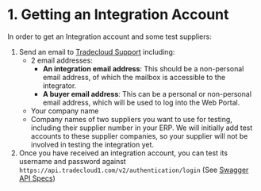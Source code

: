 # 1. Getting an Integration Account

In order to get an Integration account and some test suppliers:

1. Send an email to [Tradecloud Support](../support.md) including:
   * 2 email addresses:
     * **An integration email address**: This should be a non-personal email address, of which the mailbox is accessible to the integrator.
     * **A buyer email address**: This can be a personal or non-personal email address, which will be used to log into the Web Portal.
   * Your company name
   * Company names of two suppliers you want to use for testing, including their supplier number in your ERP. We will initially add test accounts to these supplier companies, so your supplier will not be involved in testing the integration yet.
2. Once you have received an integration account, you can test its username and password against `https://api.tradecloud1.com/v2/authentication/login` (See [Swagger API Specs](https://swagger-ui.accp.tradecloud1.com/?url=https://api.accp.tradecloud1.com/v2/authentication/specs.yaml#/authentication/login))


